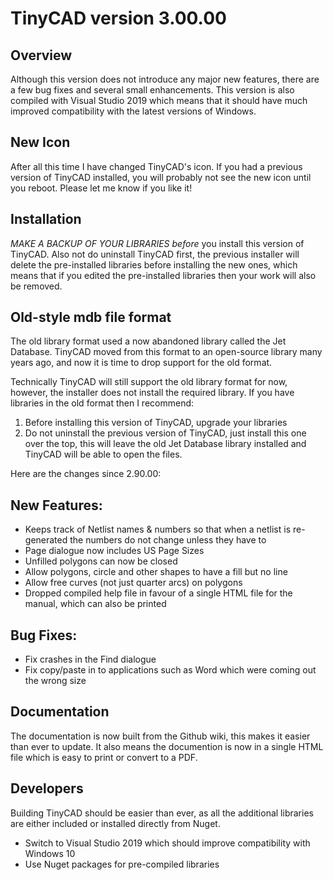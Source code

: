 # TinyCAD version 3.00.00

## Overview

Although this version does not introduce any major new features, there are a few bug fixes and several small enhancements.
This version is also compiled with Visual Studio 2019 which means that it should have much improved compatibility with the
latest versions of Windows.

## New Icon

After all this time I have changed TinyCAD's icon.  If you had a previous version of TinyCAD installed, you will probably
not see the new icon until you reboot.  Please let me know if you like it!


## Installation

_MAKE A BACKUP OF YOUR LIBRARIES_ *before* you install this version of TinyCAD.  Also not do uninstall TinyCAD first, the
previous installer will delete the pre-installed libraries before installing the new ones, which means that if you edited
the pre-installed libraries then your work will also be removed.


## Old-style mdb file format

The old library format used a now abandoned library called the Jet Database.  TinyCAD moved from this format to an open-source
library many years ago, and now it is time to drop support for the old format.  

Technically TinyCAD will still support the old library format for now, however, the installer does not install the required 
library.  If you have libraries in the old format then I recommend:

1. Before installing this version of TinyCAD, upgrade your libraries
2. Do not uninstall the previous version of TinyCAD, just install this one over the top, this will leave the old Jet Database library installed and TinyCAD will be able to open the files.


Here are the changes since 2.90.00:


## New Features:

- Keeps track of Netlist names & numbers so that when a netlist is re-generated the numbers do not change unless they have to
- Page dialogue now includes US Page Sizes
- Unfilled polygons can now be closed
- Allow polygons, circle and other shapes to have a fill but no line
- Allow free curves (not just quarter arcs) on polygons
- Dropped compiled help file in favour of a single HTML file for the manual, which can also be printed


## Bug Fixes:

- Fix crashes in the Find dialogue
- Fix copy/paste in to applications such as Word which were coming out the wrong size


## Documentation

The documentation is now built from the Github wiki, this makes it easier than ever to update.  It also means the documention is now 
in a single HTML file which is easy to print or convert to a PDF.


## Developers

Building TinyCAD should be easier than ever, as all the additional libraries are either included or installed directly from
Nuget.

- Switch to Visual Studio 2019 which should improve compatibility with Windows 10
- Use Nuget packages for pre-compiled libraries

